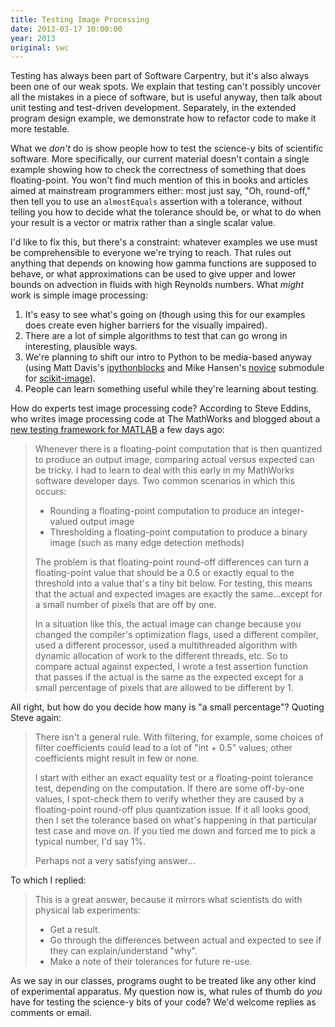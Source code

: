 ```yaml
---
title: Testing Image Processing
date: 2013-03-17 10:00:00
year: 2013
original: swc
---
```

<p>
  Testing has always been part of Software Carpentry,
  but it's also always been one of our weak spots.
  We explain that testing can't possibly uncover all the mistakes in a piece of software,
  but is useful anyway, then talk about unit testing and test-driven development.
  Separately,
  in the extended program design example,
  we demonstrate how to refactor code to make it more testable.
</p>
<p>
  What we <em>don't</em> do is show people how to test the science-y bits of scientific software.
  More specifically,
  our current material doesn't contain a single example showing how to check
  the correctness of something that does floating-point.
  You won't find much mention of this in books and articles aimed at mainstream programmers either:
  most just say, "Oh, round-off,"
  then tell you to use an <code>almostEquals</code> assertion with a tolerance,
  without telling you how to decide what the tolerance should be,
  or what to do when your result is a vector or matrix rather than a single scalar value.
</p>
<p>
  I'd like to fix this, but there's a constraint:
  whatever examples we use must be comprehensible to everyone we're trying to reach.
  That rules out anything that depends on knowing how gamma functions are supposed to behave,
  or what approximations can be used to give upper and lower bounds on advection in fluids with high Reynolds numbers.
  What <em>might</em> work is simple image processing:
</p>
<ol>
  <li>
    It's easy to see what's going on
    (though using this for our examples does create even higher barriers for the visually impaired).
  </li>
  <li>
    There are a lot of simple algorithms to test that can go wrong in interesting, plausible ways.
  </li>
  <li>
    We're planning to shift our intro to Python to be media-based anyway
    (using Matt Davis's <a href="https://pypi.python.org/pypi/ipythonblocks">ipythonblocks</a>
    and Mike Hansen's <a href="https://github.com/synesthesiam/scikit-image/tree/master/skimage/novice">novice</a> submodule
    for <a href="https://github.com/scikit-image/scikit-image">scikit-image</a>).
  </li>
  <li>
    People can learn something useful while they're learning about testing.
  </li>
</ol>
<p>
  How do experts test image processing code?
  According to Steve Eddins,
  who writes image processing code at The MathWorks
  and blogged about a <a href="http://blogs.mathworks.com/steve/2013/03/12/matlab-software-testing-tools-old-and-new-r2013a/">new testing framework for MATLAB</a>
  a few days ago:
</p>
<blockquote>
  <p>
    Whenever there is a floating-point computation that is then quantized to produce an output image,
    comparing actual versus expected can be tricky.
    I had to learn to deal with this early in my MathWorks software developer days.
    Two common scenarios in which this occurs:
  </p>
  <ul>
    <li>Rounding a floating-point computation to produce an integer-valued output image</li>
    <li>Thresholding a floating-point computation to produce a binary image (such as many edge detection methods)</li>
  </ul>
  <p>
    The problem is that floating-point round-off differences  can turn a floating-point value
    that should be a 0.5 or exactly equal to the threshold into a value that's a tiny bit below.
    For testing, this means that the actual and expected images are exactly the same...except
    for a small number of pixels that are off by one.
  </p>
  <p>
    In a situation like this,
    the actual image can change because you changed the compiler's optimization flags,
    used a different compiler,
    used a different processor,
    used a multithreaded algorithm with dynamic allocation of work to the different threads,
    etc.
    So to compare actual against expected,
    I wrote a test assertion function that passes if the actual is the same as the expected
    except for a small percentage of pixels that are allowed to be different by 1.
  </p>
</blockquote>
<p>
  All right,
  but how do you decide how many is "a small percentage"?
  Quoting Steve again:
</p>
<blockquote>
  <p>
    There isn't a general rule.
    With filtering, for example,
    some choices of filter coefficients could lead to a lot of "int + 0.5" values;
    other coefficients might result in few or none.
  </p>
  <p>
    I start with either an exact equality test or a floating-point tolerance test,
    depending on the computation.
    If there are some off-by-one values,
    I spot-check them to verify whether they are caused by a floating-point round-off plus quantization issue.
    If it all looks good,
    then I set the tolerance based on what's happening in that particular test case and move on.
    If you tied me down and forced me to pick a typical number,
    I'd say 1%.
  </p>
  <p>
    Perhaps not a very satisfying answer...
  </p>
</blockquote>
<p>
  To which I replied:
</p>
<blockquote>
  <p>
    This is a great answer,
    because it mirrors what scientists do with physical lab experiments:
  </p>
  <ul>
    <li>Get a result.</li>
    <li>Go through the differences between actual and expected to see if they can explain/understand "why".</li>
    <li>Make a note of their tolerances for future re-use.</li>
  </ul>
</blockquote>
<p>
  As we say in our classes,
  programs ought to be treated like any other kind of experimental apparatus.
  My question now is,
  what rules of thumb do <em>you</em> have for testing the science-y bits of your code?
  We'd welcome replies as comments or email.
</p>
